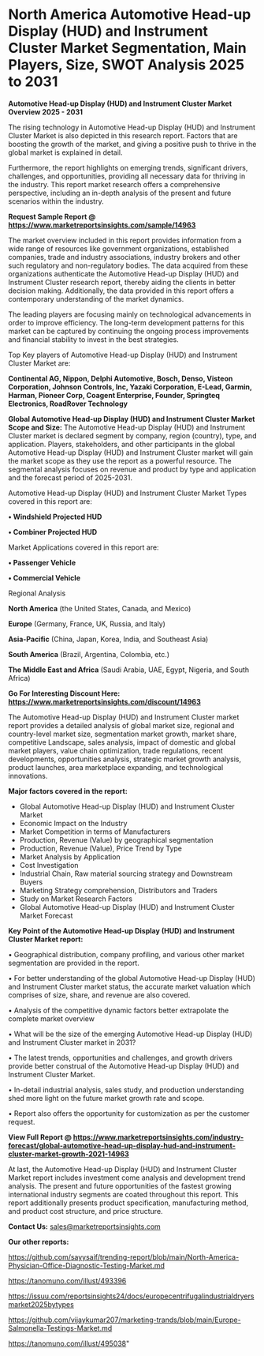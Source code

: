 # North America Automotive Head-up Display (HUD) and Instrument Cluster Market Segmentation, Main Players, Size, SWOT Analysis 2025 to 2031

<Strong> Automotive Head-up Display (HUD) and Instrument Cluster Market Overview 2025 - 2031</strong>

The rising technology in Automotive Head-up Display (HUD) and Instrument Cluster Market is also depicted in this research report. Factors that are boosting the growth of the market, and giving a positive push to thrive in the global market is explained in detail.

Furthermore, the report highlights on emerging trends, significant drivers, challenges, and opportunities, providing all necessary data for thriving in the industry. This report market research offers a comprehensive perspective, including an in-depth analysis of the present and future scenarios within the industry.

<strong>Request Sample Report @ <a href=https://www.marketreportsinsights.com/sample/14963>https://www.marketreportsinsights.com/sample/14963</a></strong>

The market overview included in this report provides information from a wide range of resources like government organizations, established companies, trade and industry associations, industry brokers and other such regulatory and non-regulatory bodies. The data acquired from these organizations authenticate the Automotive Head-up Display (HUD) and Instrument Cluster research report, thereby aiding the clients in better decision making. Additionally, the data provided in this report offers a contemporary understanding of the market dynamics.

The leading players are focusing mainly on technological advancements in order to improve efficiency. The long-term development patterns for this market can be captured by continuing the ongoing process improvements and financial stability to invest in the best strategies.

Top Key players of Automotive Head-up Display (HUD) and Instrument Cluster Market are:

<strong>Continental AG, Nippon, Delphi Automotive, Bosch, Denso, Visteon Corporation, Johnson Controls, Inc, Yazaki Corporation, E-Lead, Garmin, Harman, Pioneer Corp, Coagent Enterprise, Founder, Springteq Electronics, RoadRover Technology</strong>

<strong><b>Global Automotive Head-up Display (HUD) and Instrument Cluster Market Scope and Size:</b></strong>
The Automotive Head-up Display (HUD) and Instrument Cluster market is declared segment by company, region (country), type, and application. Players, stakeholders, and other participants in the global Automotive Head-up Display (HUD) and Instrument Cluster market will gain the market scope as they use the report as a powerful resource. The segmental analysis focuses on revenue and product by type and application and the forecast period of 2025-2031.

Automotive Head-up Display (HUD) and Instrument Cluster Market Types covered in this report are:

<strong>• Windshield Projected HUD

• Combiner Projected HUD</strong>

Market Applications covered in this report are:

<strong>• Passenger Vehicle

• Commercial Vehicle</strong> 

Regional Analysis

<strong>North America</strong> (the United States, Canada, and Mexico)

<strong>Europe</strong> (Germany, France, UK, Russia, and Italy)

<strong>Asia-Pacific</strong> (China, Japan, Korea, India, and Southeast Asia)

<strong>South America</strong> (Brazil, Argentina, Colombia, etc.)

<strong>The Middle East and Africa</strong> (Saudi Arabia, UAE, Egypt, Nigeria, and South Africa)

<strong>Go For Interesting Discount Here: <a href=https://www.marketreportsinsights.com/discount/14963>https://www.marketreportsinsights.com/discount/14963</a></strong>

The Automotive Head-up Display (HUD) and Instrument Cluster market report provides a detailed analysis of global market size, regional and country-level market size, segmentation market growth, market share, competitive Landscape, sales analysis, impact of domestic and global market players, value chain optimization, trade regulations, recent developments, opportunities analysis, strategic market growth analysis, product launches, area marketplace expanding, and technological innovations.

<strong><b>Major factors covered in the report:</b></strong>
<ul>
  <li>Global Automotive Head-up Display (HUD) and Instrument Cluster Market </li>
  <li>Economic Impact on the Industry</li>
  <li>Market Competition in terms of Manufacturers</li>
  <li>Production, Revenue (Value) by geographical segmentation</li>
  <li>Production, Revenue (Value), Price Trend by Type</li>
  <li>Market Analysis by Application</li>
  <li>Cost Investigation</li>
  <li>Industrial Chain, Raw material sourcing strategy and Downstream Buyers</li>
  <li>Marketing Strategy comprehension, Distributors and Traders</li>
  <li>Study on Market Research Factors</li>
  <li>Global Automotive Head-up Display (HUD) and Instrument Cluster Market Forecast</li>
</ul>

<strong><b>Key Point of the Automotive Head-up Display (HUD) and Instrument Cluster Market report:</b></strong>

• Geographical distribution, company profiling, and various other market segmentation are provided in the report.

• For better understanding of the global Automotive Head-up Display (HUD) and Instrument Cluster market status, the accurate market valuation which comprises of size, share, and revenue are also covered.

• Analysis of the competitive dynamic factors better extrapolate the complete market overview

• What will be the size of the emerging Automotive Head-up Display (HUD) and Instrument Cluster market in 2031?

• The latest trends, opportunities and challenges, and growth drivers provide better construal of the Automotive Head-up Display (HUD) and Instrument Cluster Market.

• In-detail industrial analysis, sales study, and production understanding shed more light on the future market growth rate and scope.

• Report also offers the opportunity for customization as per the customer request.

<strong><b>View Full Report @ <a href=https://www.marketreportsinsights.com/industry-forecast/global-automotive-head-up-display-hud-and-instrument-cluster-market-growth-2021-14963>https://www.marketreportsinsights.com/industry-forecast/global-automotive-head-up-display-hud-and-instrument-cluster-market-growth-2021-14963</a></b></strong>


At last, the Automotive Head-up Display (HUD) and Instrument Cluster Market report includes investment come analysis and development trend analysis. The present and future opportunities of the fastest growing international industry segments are coated throughout this report. This report additionally presents product specification, manufacturing method, and product cost structure, and price structure.

<strong>Contact Us:</strong>
sales@marketreportsinsights.com

<strong>Our other reports:</strong>

<a href=https://github.com/sayysaif/trending-report/blob/main/North-America-Physician-Office-Diagnostic-Testing-Market.md>https://github.com/sayysaif/trending-report/blob/main/North-America-Physician-Office-Diagnostic-Testing-Market.md</a>

<a href=https://tanomuno.com/illust/493396>https://tanomuno.com/illust/493396</a>

<a href=https://issuu.com/reportsinsights24/docs/europecentrifugalindustrialdryersmarket2025bytypes>https://issuu.com/reportsinsights24/docs/europecentrifugalindustrialdryersmarket2025bytypes</a>

<a href=https://github.com/vijaykumar207/marketing-trands/blob/main/Europe-Salmonella-Testings-Market.md>https://github.com/vijaykumar207/marketing-trands/blob/main/Europe-Salmonella-Testings-Market.md</a>

<a href=https://tanomuno.com/illust/495038>https://tanomuno.com/illust/495038</a>"
